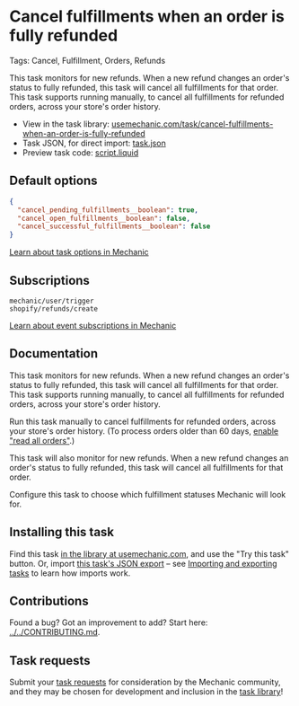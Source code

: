 # Cancel fulfillments when an order is fully refunded

Tags: Cancel, Fulfillment, Orders, Refunds

This task monitors for new refunds. When a new refund changes an order's status to fully refunded, this task will cancel all fulfillments for that order. This task supports running manually, to cancel all fulfillments for refunded orders, across your store's order history.

* View in the task library: [usemechanic.com/task/cancel-fulfillments-when-an-order-is-fully-refunded](https://usemechanic.com/task/cancel-fulfillments-when-an-order-is-fully-refunded)
* Task JSON, for direct import: [task.json](../../tasks/cancel-fulfillments-when-an-order-is-fully-refunded.json)
* Preview task code: [script.liquid](./script.liquid)

## Default options

```json
{
  "cancel_pending_fulfillments__boolean": true,
  "cancel_open_fulfillments__boolean": false,
  "cancel_successful_fulfillments__boolean": false
}
```

[Learn about task options in Mechanic](https://docs.usemechanic.com/article/471-task-options)

## Subscriptions

```liquid
mechanic/user/trigger
shopify/refunds/create
```

[Learn about event subscriptions in Mechanic](https://docs.usemechanic.com/article/408-subscriptions)

## Documentation

This task monitors for new refunds. When a new refund changes an order's status to fully refunded, this task will cancel all fulfillments for that order. This task supports running manually, to cancel all fulfillments for refunded orders, across your store's order history.

Run this task manually to cancel fulfillments for refunded orders, across your store's order history. (To process orders older than 60 days, [enable "read all orders"](https://help.usemechanic.com/tutorials/enabling-read_all_orders).)

This task will also monitor for new refunds. When a new refund changes an order's status to fully refunded, this task will cancel all fulfillments for that order.

Configure this task to choose which fulfillment statuses Mechanic will look for.

## Installing this task

Find this task [in the library at usemechanic.com](https://usemechanic.com/task/cancel-fulfillments-when-an-order-is-fully-refunded), and use the "Try this task" button. Or, import [this task's JSON export](../../tasks/cancel-fulfillments-when-an-order-is-fully-refunded.json) – see [Importing and exporting tasks](https://docs.usemechanic.com/article/505-importing-and-exporting-tasks) to learn how imports work.

## Contributions

Found a bug? Got an improvement to add? Start here: [../../CONTRIBUTING.md](../../CONTRIBUTING.md).

## Task requests

Submit your [task requests](https://mechanic.canny.io/task-requests) for consideration by the Mechanic community, and they may be chosen for development and inclusion in the [task library](https://tasks.mechanic.dev/)!
